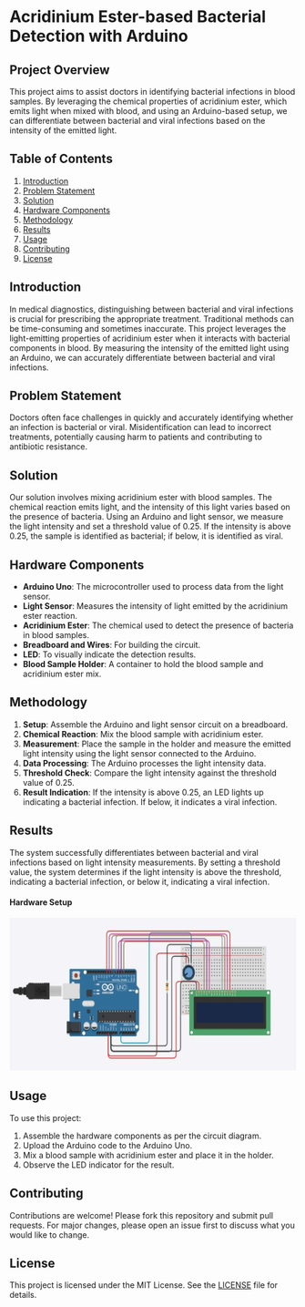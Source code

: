 # Acridinium Ester-based Bacterial Detection with Arduino

## Project Overview
This project aims to assist doctors in identifying bacterial infections in blood samples. By leveraging the chemical properties of acridinium ester, which emits light when mixed with blood, and using an Arduino-based setup, we can differentiate between bacterial and viral infections based on the intensity of the emitted light.

## Table of Contents
1. [Introduction](#introduction)
2. [Problem Statement](#problem-statement)
3. [Solution](#solution)
4. [Hardware Components](#hardware-components)
5. [Methodology](#methodology)
6. [Results](#results)
7. [Usage](#usage)
8. [Contributing](#contributing)
9. [License](#license)

## Introduction
In medical diagnostics, distinguishing between bacterial and viral infections is crucial for prescribing the appropriate treatment. Traditional methods can be time-consuming and sometimes inaccurate. This project leverages the light-emitting properties of acridinium ester when it interacts with bacterial components in blood. By measuring the intensity of the emitted light using an Arduino, we can accurately differentiate between bacterial and viral infections.

## Problem Statement
Doctors often face challenges in quickly and accurately identifying whether an infection is bacterial or viral. Misidentification can lead to incorrect treatments, potentially causing harm to patients and contributing to antibiotic resistance.

## Solution
Our solution involves mixing acridinium ester with blood samples. The chemical reaction emits light, and the intensity of this light varies based on the presence of bacteria. Using an Arduino and light sensor, we measure the light intensity and set a threshold value of 0.25. If the intensity is above 0.25, the sample is identified as bacterial; if below, it is identified as viral.

## Hardware Components
- **Arduino Uno**: The microcontroller used to process data from the light sensor.
- **Light Sensor**: Measures the intensity of light emitted by the acridinium ester reaction.
- **Acridinium Ester**: The chemical used to detect the presence of bacteria in blood samples.
- **Breadboard and Wires**: For building the circuit.
- **LED**: To visually indicate the detection results.
- **Blood Sample Holder**: A container to hold the blood sample and acridinium ester mix.

## Methodology
1. **Setup**: Assemble the Arduino and light sensor circuit on a breadboard.
2. **Chemical Reaction**: Mix the blood sample with acridinium ester.
3. **Measurement**: Place the sample in the holder and measure the emitted light intensity using the light sensor connected to the Arduino.
4. **Data Processing**: The Arduino processes the light intensity data.
5. **Threshold Check**: Compare the light intensity against the threshold value of 0.25.
6. **Result Indication**: If the intensity is above 0.25, an LED lights up indicating a bacterial infection. If below, it indicates a viral infection.

## Results
The system successfully differentiates between bacterial and viral infections based on light intensity measurements. By setting a threshold value, the system determines if the light intensity is above the threshold, indicating a bacterial infection, or below it, indicating a viral infection.

#### Hardware Setup
![Hardware Setup](https://github.com/Sahilwarudkar27/Arduino-Bacterial-Detection/blob/main/Circuit_Design/Circuit_Designs.jpg)

## Usage
To use this project:
1. Assemble the hardware components as per the circuit diagram.
2. Upload the Arduino code to the Arduino Uno.
3. Mix a blood sample with acridinium ester and place it in the holder.
4. Observe the LED indicator for the result.

## Contributing
Contributions are welcome! Please fork this repository and submit pull requests. For major changes, please open an issue first to discuss what you would like to change.

## License
This project is licensed under the MIT License. See the [LICENSE](LICENSE) file for details.
